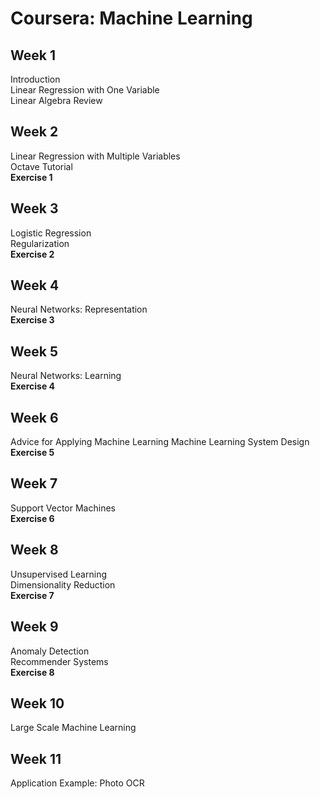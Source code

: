 # Coursera: Machine Learning 

## Week 1  
Introduction  
Linear Regression with One Variable  
Linear Algebra Review  

## Week 2   
Linear Regression with Multiple Variables   
Octave Tutorial  	
**Exercise 1**  

## Week 3    
Logistic Regression  
Regularization  
**Exercise 2**  

## Week 4  
Neural Networks: Representation  
**Exercise 3**  
 
## Week 5   
Neural Networks: Learning  
**Exercise 4**  

## Week 6  
Advice for Applying Machine Learning
Machine Learning System Design
**Exercise 5**  

## Week 7  
Support Vector Machines  
**Exercise 6**  
 
## Week 8  
Unsupervised Learning    
Dimensionality Reduction  
**Exercise 7**  

## Week 9  
Anomaly Detection  
Recommender Systems  
**Exercise 8**  

## Week 10
Large Scale Machine Learning

## Week 11
Application Example: Photo OCR  